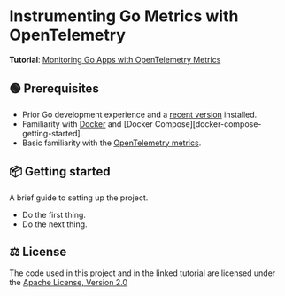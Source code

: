 # Instrumenting Go Metrics with OpenTelemetry

**Tutorial**:
[ Monitoring Go Apps with OpenTelemetry Metrics](https://betterstack.com/community/guides/observability/opentelemetry-metrics-golang/)

## 🟢 Prerequisites

- Prior Go development experience and a
  [recent version](https://go.dev/doc/install) installed.
- Familiarity with [Docker](https://www.docker.com/) and [Docker
  Compose][docker-compose-getting-started].
- Basic familiarity with the
  [OpenTelemetry metrics](https://betterstack.com/community/guides/observability/opentelemetry-metrics/).

## 📦 Getting started

A brief guide to setting up the project.

- Do the first thing.
- Do the next thing.

## ⚖ License

The code used in this project and in the linked tutorial are licensed under the
[Apache License, Version 2.0](LICENSE)

